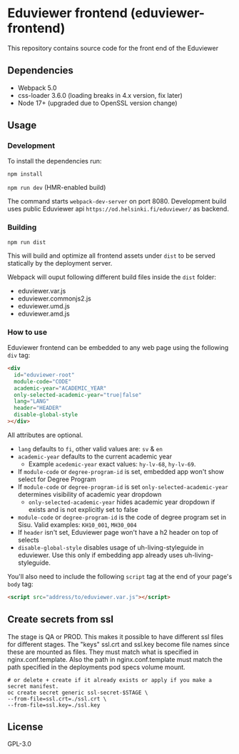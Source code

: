 # Eduviewer frontend (eduviewer-frontend)

This repository contains source code for the front end of the Eduviewer

## Dependencies

- Webpack 5.0
- css-loader 3.6.0 (loading breaks in 4.x version, fix later)
- Node 17+ (upgraded due to OpenSSL version change)

## Usage

### Development

To install the dependencies run:

`npm install`

`npm run dev` (HMR-enabled build)

The command starts `webpack-dev-server` on port 8080.
Development build uses public Eduviewer api `https://od.helsinki.fi/eduviewer/` as backend.

### Building

`npm run dist`

This will build and optimize all frontend assets under `dist` to be served statically by the deployment server.

Webpack will ouput following different build files inside the `dist` folder:

- eduviewer.var.js
- eduviewer.commonjs2.js
- eduviewer.umd.js
- eduviewer.amd.js

### How to use

Eduviewer frontend can be embedded to any web page using the following `div` tag:

```html
<div
  id="eduviewer-root"
  module-code="CODE"
  academic-year="ACADEMIC_YEAR"
  only-selected-academic-year="true|false"
  lang="LANG"
  header="HEADER"
  disable-global-style
></div>
```

All attributes are optional.

- `lang` defaults to `fi`, other valid values are: `sv` & `en`
- `academic-year` defaults to the current academic year
  - Example `acedemic-year` exact values: `hy-lv-68`, `hy-lv-69`.
- If `module-code` or `degree-program-id` is set, embedded app won't show select for Degree Program
- If `module-code` or `degree-program-id` is set `only-selected-academic-year` determines visibility of academic year dropdown
  - `only-selected-academic-year` hides academic year dropdown if exists and is not explicitly set to false
- `module-code` or `degree-program-id` is the code of degree program set in Sisu. Valid examples: `KH10_001`, `MH30_004`
- If `header` isn't set, Eduviewer page won't have a h2 header on top of selects
- `disable-global-style` disables usage of uh-living-styleguide in eduviewer. Use this only if embedding app already uses uh-living-styleguide.

You'll also need to include the following `script` tag at the end of your page's `body` tag:

```html
<script src="address/to/eduviewer.var.js"></script>
```

## Create secrets from ssl

The stage is QA or PROD. This makes it possible to have different ssl files for different stages.
The "keys" ssl.crt and ssl.key become file names since these are mounted as files.
They must match what is specified in nginx.conf.template.
Also the path in nginx.conf.template must match the path specified in the deployments pod specs volume mount.

```
# or delete + create if it already exists or apply if you make a secret manifest.
oc create secret generic ssl-secret-$STAGE \
--from-file=ssl.crt=./ssl.crt \
--from-file=ssl.key=./ssl.key
```

## License

GPL-3.0
